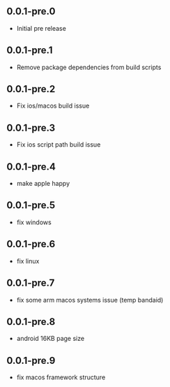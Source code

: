 ## 0.0.1-pre.0

* Initial pre release


## 0.0.1-pre.1

* Remove package dependencies from build scripts


## 0.0.1-pre.2

* Fix ios/macos build issue


## 0.0.1-pre.3

* Fix ios script path build issue


## 0.0.1-pre.4

* make apple happy


## 0.0.1-pre.5

* fix windows


## 0.0.1-pre.6

* fix linux


## 0.0.1-pre.7

* fix some arm macos systems issue (temp bandaid)


## 0.0.1-pre.8

* android 16KB page size


## 0.0.1-pre.9

* fix macos framework structure

